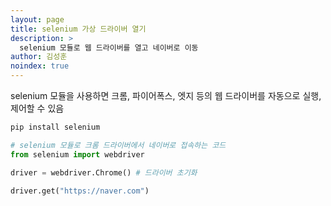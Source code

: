 ```yaml
---
layout: page
title: selenium 가상 드라이버 열기
description: >
  selenium 모듈로 웹 드라이버를 열고 네이버로 이동
author: 김성훈
noindex: true
---
```


selenium 모듈을 사용하면 크롬, 파이어폭스, 엣지 등의 웹 드라이버를 자동으로 실행, 제어할 수 있음

```bash
pip install selenium
```

```python
# selenium 모듈로 크롬 드라이버에서 네이버로 접속하는 코드
from selenium import webdriver

driver = webdriver.Chrome() # 드라이버 초기화

driver.get("https://naver.com")
```